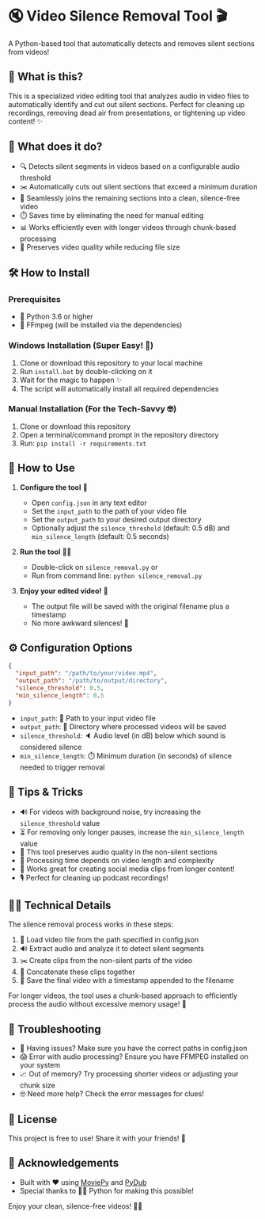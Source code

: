 # 🔇 Video Silence Removal Tool 🎬

A Python-based tool that automatically detects and removes silent sections from videos!

## 🌟 What is this?

This is a specialized video editing tool that analyzes audio in video files to automatically identify and cut out silent sections. Perfect for cleaning up recordings, removing dead air from presentations, or tightening up video content! ✨

## 🎯 What does it do?

- 🔍 Detects silent segments in videos based on a configurable audio threshold
- ✂️ Automatically cuts out silent sections that exceed a minimum duration
- 🧩 Seamlessly joins the remaining sections into a clean, silence-free video
- ⏱️ Saves time by eliminating the need for manual editing
- 📊 Works efficiently even with longer videos through chunk-based processing
- 🔄 Preserves video quality while reducing file size

## 🛠️ How to Install

### Prerequisites

- 🐍 Python 3.6 or higher
- 🎥 FFmpeg (will be installed via the dependencies)

### Windows Installation (Super Easy! 🚀)

1. Clone or download this repository to your local machine
2. Run `install.bat` by double-clicking on it
3. Wait for the magic to happen ✨
4. The script will automatically install all required dependencies

### Manual Installation (For the Tech-Savvy 🤓)

1. Clone or download this repository
2. Open a terminal/command prompt in the repository directory
3. Run: `pip install -r requirements.txt`

## 📝 How to Use

1. **Configure the tool** 🔧
   - Open `config.json` in any text editor
   - Set the `input_path` to the path of your video file
   - Set the `output_path` to your desired output directory
   - Optionally adjust the `silence_threshold` (default: 0.5 dB) and `min_silence_length` (default: 0.5 seconds)

2. **Run the tool** 🏃‍♂️
   - Double-click on `silence_removal.py` or
   - Run from command line: `python silence_removal.py`

3. **Enjoy your edited video!** 🎉
   - The output file will be saved with the original filename plus a timestamp
   - No more awkward silences! 🙌

## ⚙️ Configuration Options

```json
{
  "input_path": "/path/to/your/video.mp4",
  "output_path": "/path/to/output/directory",
  "silence_threshold": 0.5,
  "min_silence_length": 0.5
}
```

- `input_path`: 📁 Path to your input video file
- `output_path`: 📂 Directory where processed videos will be saved
- `silence_threshold`: 🔈 Audio level (in dB) below which sound is considered silence
- `min_silence_length`: ⏱️ Minimum duration (in seconds) of silence needed to trigger removal

## 🌈 Tips & Tricks

- 🔊 For videos with background noise, try increasing the `silence_threshold` value
- ⏳ For removing only longer pauses, increase the `min_silence_length` value
- 🎵 This tool preserves audio quality in the non-silent sections
- 🚀 Processing time depends on video length and complexity
- 📱 Works great for creating social media clips from longer content!
- 🎙️ Perfect for cleaning up podcast recordings!

## 👨‍💻 Technical Details

The silence removal process works in these steps:
1. 📂 Load video file from the path specified in config.json
2. 🔊 Extract audio and analyze it to detect silent segments
3. ✂️ Create clips from the non-silent parts of the video
4. 🔄 Concatenate these clips together
5. 💾 Save the final video with a timestamp appended to the filename

For longer videos, the tool uses a chunk-based approach to efficiently process the audio without excessive memory usage! 🧠

## 🐞 Troubleshooting

- 🤔 Having issues? Make sure you have the correct paths in config.json
- 😱 Error with audio processing? Ensure you have FFMPEG installed on your system
- 📈 Out of memory? Try processing shorter videos or adjusting your chunk size
- 🤓 Need more help? Check the error messages for clues!

## 📄 License

This project is free to use! Share it with your friends! 🎁

## 🙏 Acknowledgements

- Built with ❤️ using [MoviePy](https://zulko.github.io/moviepy/) and [PyDub](https://github.com/jiaaro/pydub)
- Special thanks to 🧙‍♂️ Python for making this possible!

Enjoy your clean, silence-free videos! 🎥✨